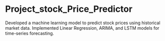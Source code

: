 # Project_stock_Price_Predictor
Developed a machine learning model to predict stock prices using historical market data.
Implemented Linear Regression, ARIMA, and LSTM models for time-series forecasting.

